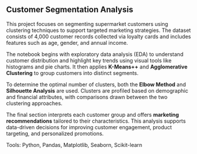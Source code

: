 ## Customer Segmentation Analysis

This project focuses on segmenting supermarket customers using clustering techniques to support targeted marketing strategies. The dataset consists of 4,000 customer records collected via loyalty cards and includes features such as age, gender, and annual income.

The notebook begins with exploratory data analysis (EDA) to understand customer distribution and highlight key trends using visual tools like histograms and pie charts. It then applies **K-Means++** and **Agglomerative Clustering** to group customers into distinct segments.

To determine the optimal number of clusters, both the **Elbow Method** and **Silhouette Analysis** are used. Clusters are profiled based on demographic and financial attributes, with comparisons drawn between the two clustering approaches.

The final section interprets each customer group and offers **marketing recommendations** tailored to their characteristics. This analysis supports data-driven decisions for improving customer engagement, product targeting, and personalized promotions.

Tools: Python, Pandas, Matplotlib, Seaborn, Scikit-learn
